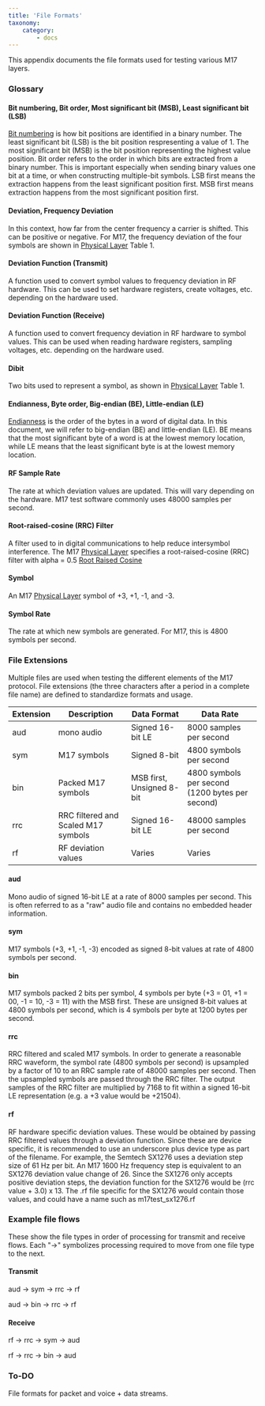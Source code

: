 ```yaml
---
title: 'File Formats'
taxonomy:
    category:
        - docs
---
```


This appendix documents the file formats used for testing various M17 layers.

### Glossary

#### Bit numbering, Bit order, Most significant bit (MSB), Least significant bit (LSB)
[Bit numbering](https://en.wikipedia.org/wiki/Bit_numbering) is how bit positions are identified in a binary number.  The least significant bit (LSB) is the bit position respresenting a value of 1.  The most significant bit (MSB) is the bit position representing the highest value position.  Bit order refers to the order in which bits are extracted from a binary number.  This is important especially when sending binary values one bit at a time, or when constructing multiple-bit symbols.  LSB first means the extraction happens from the least significant position first.  MSB first means extraction happens from the most significant position first.

#### Deviation, Frequency Deviation
In this context, how far from the center frequency a carrier is shifted.  This can be positive or negative.  For M17, the frequency deviation of the four symbols are shown in [Physical Layer](https://spec.m17project.org/part-1/physical-layer) Table 1.

#### Deviation Function (Transmit)
A function used to convert symbol values to frequency deviation in RF hardware.  This can be used to set hardware registers, create voltages, etc. depending on the hardware used.

#### Deviation Function (Receive)
A function used to convert frequency deviation in RF hardware to symbol values.  This can be used when reading hardware registers, sampling voltages, etc. depending on the hardware used.

#### Dibit
Two bits used to represent a symbol, as shown in [Physical Layer](https://spec.m17project.org/part-1/physical-layer) Table 1.

#### Endianness, Byte order, Big-endian (BE), Little-endian (LE)
[Endianness](https://en.wikipedia.org/wiki/Endianness) is the order of the bytes in a word of digital data.  In this document, we will refer to big-endian (BE) and little-endian (LE).
BE means that the most significant byte of a word is at the lowest memory location, while LE means that the least significant byte is at the lowest memory location.

#### RF Sample Rate
The rate at which deviation values are updated.  This will vary depending on the hardware.   M17 test software commonly uses 48000 samples per second.

#### Root-raised-cosine (RRC) Filter
A filter used to in digital communications to help reduce intersymbol interference. The M17 [Physical Layer](https://spec.m17project.org/part-1/physical-layer) specifies a root-raised-cosine (RRC) filter with alpha = 0.5  [Root Raised Cosine](https://en.wikipedia.org/wiki/Root-raised-cosine_filter)

#### Symbol
An M17 [Physical Layer](https://spec.m17project.org/part-1/physical-layer) symbol of +3, +1, -1, and -3.

#### Symbol Rate
The rate at which new symbols are generated.  For M17, this is 4800 symbols per second.

### File Extensions
Multiple files are used when testing the different elements of the M17 protocol.  File extensions (the three characters after a period in a complete file name) are defined to standardize formats and usage.

Extension | Description | Data Format | Data Rate
--------- | ----------- | ----------- | ---------
aud       | mono audio  | Signed 16-bit LE | 8000 samples per second
sym       | M17 symbols | Signed 8-bit | 4800 symbols per second
bin       | Packed M17 symbols | MSB first, Unsigned 8-bit | 4800 symbols per second (1200 bytes per second)
rrc       | RRC filtered and Scaled M17 symbols | Signed 16-bit LE | 48000 samples per second
rf        | RF deviation values | Varies | Varies   

#### aud
Mono audio of signed 16-bit LE at a rate of 8000 samples per second.  This is often referred to as a "raw" audio file and contains no embedded header information.

#### sym
M17 symbols (+3, +1, -1, -3) encoded as signed 8-bit values at rate of 4800 symbols per second.

#### bin
M17 symbols packed 2 bits per symbol, 4 symbols per byte (+3 = 01, +1 = 00, -1 = 10, -3 = 11) with the MSB first.  These are unsigned 8-bit values at 4800 symbols per second, which is 4 symbols per byte at 1200 bytes per second.

#### rrc
RRC filtered and scaled M17 symbols.  In order to generate a reasonable RRC waveform, the symbol rate (4800 symbols per second) is upsampled by a factor of 10 to an RRC sample rate of 48000 samples per second.  Then the upsampled symbols are passed through the RRC filter.  The output samples of the RRC filter are multiplied by 7168 to fit within a signed 16-bit LE representation (e.g. a +3 value would be +21504).

#### rf
RF hardware specific deviation values.  These would be obtained by passing RRC filtered values through a deviation function.  Since these are device specific, it is recommended to use an underscore plus device type as part of the filename.  For example, the Semtech SX1276 uses a deviation step size of 61 Hz per bit.  An M17 1600 Hz frequency step is equivalent to an SX1276 deviation value change of 26.  Since the SX1276 only accepts positive deviation steps, the deviation function for the SX1276 would be (rrc value + 3.0) x 13.  The .rf file specific for the SX1276 would contain those values, and could have a name such as m17test_sx1276.rf       

### Example file flows
These show the file types in order of processing for transmit and receive flows.  Each "->" symbolizes processing required to move from one file type to the next.

#### Transmit

aud -> sym -> rrc -> rf

aud -> bin -> rrc -> rf

#### Receive

rf -> rrc -> sym -> aud

rf -> rrc -> bin -> aud

### To-DO
File formats for packet and voice + data streams.

